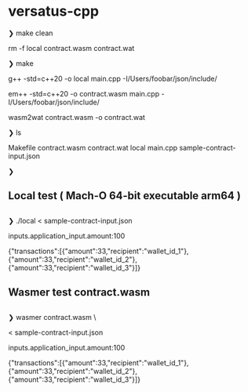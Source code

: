 # versatus-cpp
❯ make clean

rm -f local contract.wasm contract.wat

❯ make

g++ -std=c++20 -o local main.cpp -I/Users/foobar/json/include/  

em++ -std=c++20 -o contract.wasm main.cpp -I/Users/foobar/json/include/  

wasm2wat contract.wasm  -o contract.wat



❯ ls

Makefile                   contract.wasm              contract.wat               local                      main.cpp                   sample-contract-input.json

❯



## 

## Local test ( Mach-O 64-bit executable arm64 )

## 



❯ ./local < sample-contract-input.json

inputs.application_input.amount:100

{"transactions":[{"amount":33,"recipient":"wallet_id_1"},{"amount":33,"recipient":"wallet_id_2"},{"amount":33,"recipient":"wallet_id_3"}]}



## 

## Wasmer test contract.wasm

## 



❯ wasmer contract.wasm \

< sample-contract-input.json

inputs.application_input.amount:100

{"transactions":[{"amount":33,"recipient":"wallet_id_1"},{"amount":33,"recipient":"wallet_id_2"},{"amount":33,"recipient":"wallet_id_3"}]}

